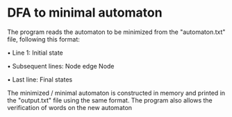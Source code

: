 # DFA to minimal automaton
The program reads the automaton to be minimized from the "automaton.txt" file, following this format:

• Line 1: Initial state

• Subsequent lines: Node edge Node

• Last line: Final states

The minimized / minimal automaton is constructed in memory and printed in the "output.txt" file using the same format. The program also allows the verification of words on the new automaton
